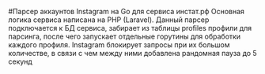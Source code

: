 #Парсер аккаунтов Instagram на  Go для сервиса инстат.рф
Основная логика сервиса написана на PHP (Laravel). Данный парсер подключается к БД сервиса, забирает из таблицы profiles
 профили для парсинга, после чего запускает отдельные горутины для обработки каждого профиля. Instagram блокирует запросы
 при их большом количестве, в связи с чем между ними добавлена рандомная пауза до 5 секунд